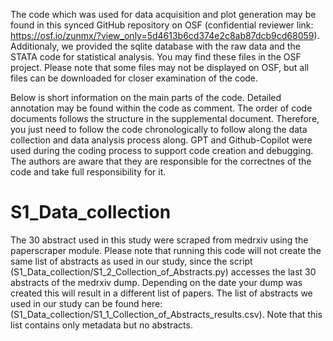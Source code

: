 The code which was used for data acquisition and plot generation may be found in this synced GitHub repository on OSF (confidential reviewer link: https://osf.io/zunmx/?view_only=5d4613b6cd374e2c8ab87dcb9cd68059). Additionaly, we provided the sqlite database with the raw data and the STATA code for statistical analysis. You may find these files in the OSF project. 
Please note that some files may not be displayed on OSF, but all files can be downloaded for closer examination of the code.


Below is short information on the main parts of the code. Detailed annotation may be found within the code as comment.
The order of code documents follows the structure in the supplemental document. Therefore, you just need to follow the code chronologically to follow along the data collection and data analysis process along. GPT and Github-Copilot were used during the coding process to support code creation and debugging. The authors are aware that they are responsible for the correctnes of the code and take full responsibility for it.

# S1_Data_collection
The 30 abstract used in this study were scraped from medrxiv using the paperscraper module. Please note that running this code will not create the same list of abstracts as used in our study, since the script (S1_Data_collection/S1_2_Collection_of_Abstracts.py) accesses the last 30 abstracts of the medrxiv dump. Depending on the date your dump was created this will result in a different list of papers. The list of abstracts we used in our study can be found here: (S1_Data_collection/S1_1_Collection_of_Abstracts_results.csv). Note that this list contains only metadata but no abstracts. 